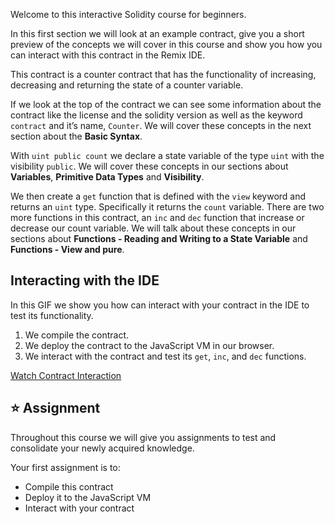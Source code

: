 Welcome to this interactive Solidity course for beginners.

In this first section we will look at an example contract, give you a short preview of the concepts we will cover in this course and show you how you can interact with this contract in the Remix IDE.

This contract is a counter contract that has the functionality of increasing, decreasing and returning the state of a counter variable.

If we look at the top of the contract we can see some information about the contract like the license and the solidity version as well as the keyword `contract` and it’s name, `Counter`. We will cover these concepts in the next section about the **Basic Syntax**.

With `uint public count` we declare a state variable of the type `uint` with the visibility `public`. We will cover these concepts in our sections about **Variables**, **Primitive Data Types** and **Visibility**.  

We then create a `get` function that is defined with the `view` keyword and returns an `uint` type. Specifically it returns the `count` variable. There are two more functions in this contract, an `inc` and `dec` function that increase or decrease our count variable.
We will talk about these concepts in our sections about **Functions - Reading and Writing to a State Variable** and **Functions - View and pure**.

## Interacting with the IDE
In this GIF we show you how can interact with your contract in the IDE to test its functionality.

1. We compile the contract.
2. We deploy the contract to the JavaScript VM in our browser.
3. We interact with the contract and test its `get`, `inc`, and `dec` functions.

<a href="https://i.imgur.com/SgxMo0u.gif" target="_blank">Watch Contract Interaction</a>

## ⭐️ Assignment
Throughout this course we will give you assignments to test and consolidate your newly acquired knowledge.

Your first assignment is to:
* Compile this contract
* Deploy it to the JavaScript VM
* Interact with your contract